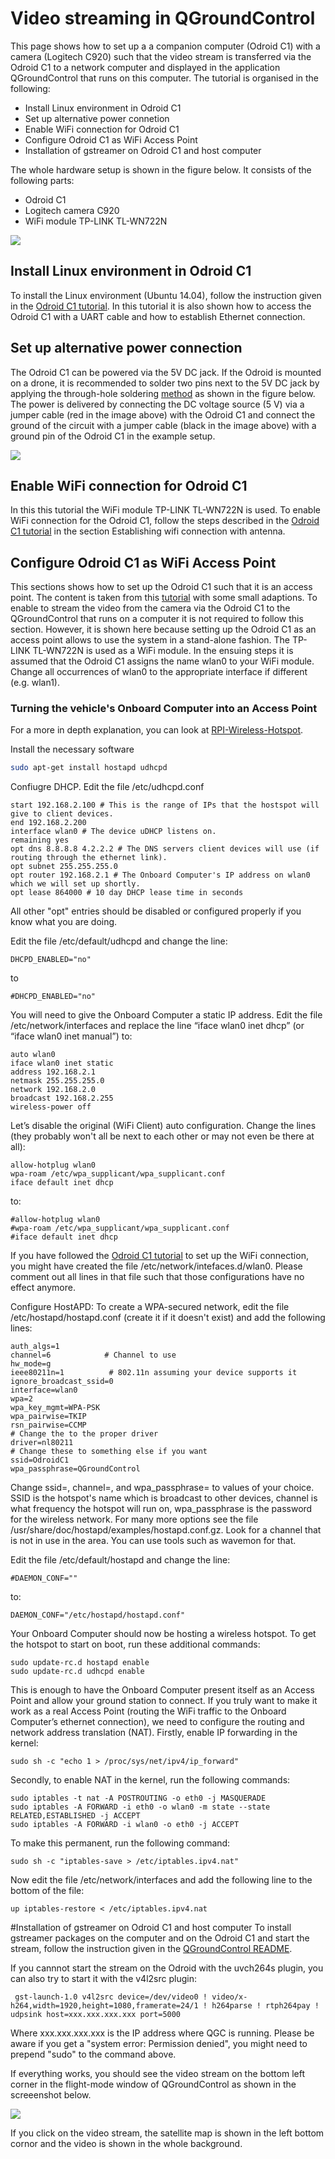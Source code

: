 # Video streaming in QGroundControl
This page shows how to set up a a companion computer (Odroid C1) with a camera (Logitech C920) such that the video stream is transferred via the Odroid C1 to a network computer and displayed in the application QGroundControl that runs on this computer. The tutorial is organised in the following:
* Install Linux environment in Odroid C1
* Set up alternative power connetion
* Enable WiFi connection for Odroid C1
* Configure Odroid C1 as WiFi Access Point
* Installation of gstreamer on Odroid C1 and host computer


The whole hardware setup is shown in the figure below. It consists of the following parts:
* Odroid C1
* Logitech camera C920
* WiFi module TP-LINK TL-WN722N

![](images/videostreaming/setup-whole.png)

## Install Linux environment in Odroid C1
To install the Linux environment (Ubuntu 14.04), follow the instruction given in the [Odroid C1 tutorial](https://pixhawk.org/peripherals/onboard_computers/odroid_c1). In this tutorial it is also shown how to access the Odroid C1 with a UART cable and how to establish Ethernet connection.

## Set up alternative power connection
The Odroid C1 can be powered via the 5V DC jack. If the Odroid is mounted on a drone, it is recommended to solder two pins next to the 5V DC jack by applying the through-hole soldering [method](https://learn.sparkfun.com/tutorials/how-to-solder---through-hole-soldering) as shown in the figure below. The power is delivered by connecting the DC voltage source (5 V) via a jumper cable (red in the image above) with the Odroid C1 and connect the ground of the circuit with a jumper cable (black in the image above) with a ground pin of the Odroid C1 in the example setup. 

![](images/videostreaming/power-pins.png)

## Enable WiFi connection for Odroid C1
In this this tutorial the WiFi module TP-LINK TL-WN722N is used. To enable WiFi connection for the Odroid C1, follow the steps described in the [Odroid C1 tutorial](https://pixhawk.org/peripherals/onboard_computers/odroid_c1) in the section Establishing wifi connection with antenna.


## Configure Odroid C1 as WiFi Access Point
This sections shows how to set up the Odroid C1 such that it is an access point. The content is taken from this [tutorial](https://pixhawk.org/peripherals/onboard_computers/access_point) with some small adaptions. To enable to stream the video from the camera via the Odroid C1 to the QGroundControl that runs on a computer it is not required to follow this section. However, it is shown here because setting up the Odroid C1 as an access point allows to use the system in a stand-alone fashion. The TP-LINK TL-WN722N is used as a WiFi module. In the ensuing steps it is assumed that the Odroid C1 assigns the name wlan0 to your WiFi module. Change all occurrences of wlan0 to the appropriate interface if different (e.g. wlan1).

### Turning the vehicle's Onboard Computer into an Access Point
For a more in depth explanation, you can look at [RPI-Wireless-Hotspot](http://elinux.org/RPI-Wireless-Hotspot).

Install the necessary software
<div class="host-code"></div>

```bash
sudo apt-get install hostapd udhcpd
```
Confiugre DHCP. Edit the file /etc/udhcpd.conf

```
start 192.168.2.100 # This is the range of IPs that the hostspot will give to client devices.
end 192.168.2.200
interface wlan0 # The device uDHCP listens on.
remaining yes
opt dns 8.8.8.8 4.2.2.2 # The DNS servers client devices will use (if routing through the ethernet link).
opt subnet 255.255.255.0
opt router 192.168.2.1 # The Onboard Computer's IP address on wlan0 which we will set up shortly.
opt lease 864000 # 10 day DHCP lease time in seconds
```
All other "opt" entries should be disabled or configured properly if you know what you are doing.

Edit the file /etc/default/udhcpd and change the line: 
```
DHCPD_ENABLED="no"
```
to
```
#DHCPD_ENABLED="no"
```

You will need to give the Onboard Computer a static IP address. Edit the file /etc/network/interfaces and replace the line “iface wlan0 inet dhcp” (or “iface wlan0 inet manual”) to: 
```
auto wlan0
iface wlan0 inet static
address 192.168.2.1
netmask 255.255.255.0
network 192.168.2.0
broadcast 192.168.2.255
wireless-power off
```
Let’s disable the original (WiFi Client) auto configuration. Change the lines (they probably won't all be next to each other or may not even be there at all): 
```
allow-hotplug wlan0
wpa-roam /etc/wpa_supplicant/wpa_supplicant.conf
iface default inet dhcp
```
to:
```
#allow-hotplug wlan0
#wpa-roam /etc/wpa_supplicant/wpa_supplicant.conf
#iface default inet dhcp
```

If you have followed the [Odroid C1 tutorial](https://pixhawk.org/peripherals/onboard_computers/odroid_c1) to set up the WiFi connection, you might have created the file /etc/network/intefaces.d/wlan0. Please comment out all lines in that file such that those configurations have no effect anymore.

Configure HostAPD: To create a WPA-secured network, edit the file /etc/hostapd/hostapd.conf (create it if it doesn't exist) and add the following lines: 


```
auth_algs=1
channel=6            # Channel to use
hw_mode=g
ieee80211n=1          # 802.11n assuming your device supports it
ignore_broadcast_ssid=0
interface=wlan0
wpa=2
wpa_key_mgmt=WPA-PSK
wpa_pairwise=TKIP
rsn_pairwise=CCMP
# Change the to the proper driver
driver=nl80211
# Change these to something else if you want
ssid=OdroidC1
wpa_passphrase=QGroundControl

```

Change ssid=, channel=, and wpa_passphrase= to values of your choice. SSID is the hotspot's name which is broadcast to other devices, channel is what frequency the hotspot will run on, wpa_passphrase is the password for the wireless network. For many more options see the file /usr/share/doc/hostapd/examples/hostapd.conf.gz.
Look for a channel that is not in use in the area. You can use tools such as wavemon for that. 

Edit the file /etc/default/hostapd and change the line: 
```
#DAEMON_CONF=""
```
to:
```
DAEMON_CONF="/etc/hostapd/hostapd.conf"
```
Your Onboard Computer should now be hosting a wireless hotspot. To get the hotspot to start on boot, run these additional commands: 
```
sudo update-rc.d hostapd enable
sudo update-rc.d udhcpd enable
```

This is enough to have the Onboard Computer present itself as an Access Point and allow your ground station to connect. If you truly want to make it work as a real Access Point (routing the WiFi traffic to the Onboard Computer’s ethernet connection), we need to configure the routing and network address translation (NAT). 
Firstly, enable IP forwarding in the kernel: 
```
sudo sh -c "echo 1 > /proc/sys/net/ipv4/ip_forward"
```

Secondly, to enable NAT in the kernel, run the following commands: 
```
sudo iptables -t nat -A POSTROUTING -o eth0 -j MASQUERADE
sudo iptables -A FORWARD -i eth0 -o wlan0 -m state --state RELATED,ESTABLISHED -j ACCEPT
sudo iptables -A FORWARD -i wlan0 -o eth0 -j ACCEPT
```

To make this permanent, run the following command: 
```
sudo sh -c "iptables-save > /etc/iptables.ipv4.nat"
```

Now edit the file /etc/network/interfaces and add the following line to the bottom of the file: 

```
up iptables-restore < /etc/iptables.ipv4.nat
```

#Installation of gstreamer on Odroid C1 and host computer
To install gstreamer packages on the computer and on the Odroid C1 and start the stream, follow the instruction  given in the [QGroundControl README](https://github.com/mavlink/qgroundcontrol/blob/master/src/VideoStreaming/README.md). 

If you cannnot start the stream on the Odroid with the uvch264s plugin, you can also try to start it with the v4l2src plugin:

```
 gst-launch-1.0 v4l2src device=/dev/video0 ! video/x-h264,width=1920,height=1080,framerate=24/1 ! h264parse ! rtph264pay ! udpsink host=xxx.xxx.xxx.xxx port=5000
```
Where xxx.xxx.xxx.xxx is the IP address where QGC is running. Please be aware if you get a "system error: Permission denied", you might need to prepend "sudo" to the  command above. 

If everything works, you should see the video stream on the bottom left corner in the flight-mode window of QGroundControl as shown in the screeenshot below. 

![](images/videostreaming/qgc-screenshot.png)

If you click on the video stream, the satellite map is shown in the left bottom cornor and the video is shown in the whole background.

